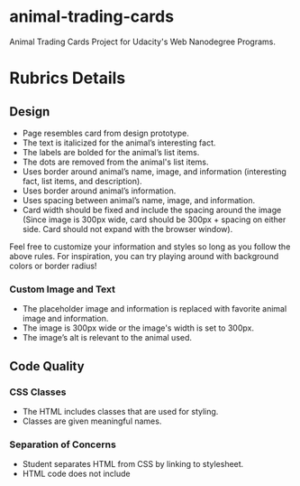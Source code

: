 # animal-trading-cards
Animal Trading Cards Project for Udacity's Web Nanodegree Programs.

# Rubrics Details

## Design

- Page resembles card from design prototype.
- The text is italicized for the animal’s interesting fact.
- The labels are bolded for the animal’s list items.
- The dots are removed from the animal's list items.
- Uses border around animal’s name, image, and information (interesting fact, list items, and description).
- Uses border around animal’s information.
- Uses spacing between animal’s name, image, and information.
- Card width should be fixed and include the spacing around the image (Since image is 300px wide, card should be 300px + spacing on either side. Card should not expand with the browser window).

Feel free to customize your information and styles so long as you follow the above rules. For inspiration, you can try playing around with background colors or border radius!

### Custom Image and Text
- The placeholder image and information is replaced with favorite animal image and information.
- The image is 300px wide or the image's width is set to 300px.
- The image’s alt is relevant to the animal used.

## Code Quality

### CSS Classes 

- The HTML includes classes that are used for styling.
- Classes are given meaningful names.

### Separation of Concerns

- Student separates HTML from CSS by linking to stylesheet.
- HTML code does not include <style> elements or style attributes in the body.

### Code Quality

- Code is ready for review, meaning new lines and indentation are used for easy readability.

# Final Screensshot

![Final Screenshot](https://github.com/sdkdeepa/Animal-trading-card/blob/main/screenshot/final-screenshot.png)